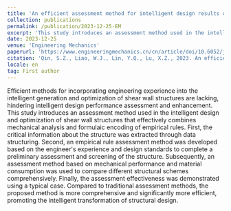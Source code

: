 ```yaml
---
title: 'An efficient assessment method for intelligent design results of shear wall structure based on mechanical performance, material consumption, and empirical rules'
collection: publications
permalink: /publication/2023-12-25-EM
excerpt: 'This study introduces an assessment method used in the intelligent design and optimization of shear wall structures that effectively combines mechanical analysis and formulaic encoding of empirical rules. '
date: 2023-12-25
venue: 'Engineering Mechanics'
paperurl: 'https://www.engineeringmechanics.cn/cn/article/doi/10.6052/j.issn.1000-4750.2023.05.0360'
citation: 'Qin, S.Z., Liao, W.J., Lin, Y.Q., Lu, X.Z., 2023. An efficient assessment method for intelligent design results of shear wall structure based on mechanical performance, material consumption, and empirical rules. Engineering Mechanics 40, 148–159. https://doi.org/10.6052/j.issn.1000-4750.2023.05.0360'
locale: en
tag: First author
---
```


Efficient methods for incorporating engineering experience into the intelligent generation and optimization of shear wall structures are lacking, hindering intelligent design performance assessment and enhancement. This study introduces an assessment method used in the intelligent design and optimization of shear wall structures that effectively combines mechanical analysis and formulaic encoding of empirical rules. First, the critical information about the structure was extracted through data structuring. Second, an empirical rule assessment method was developed based on the engineer's experience and design standards to complete a preliminary assessment and screening of the structure. Subsequently, an assessment method based on mechanical performance and material consumption was used to compare different structural schemes comprehensively. Finally, the assessment effectiveness was demonstrated using a typical case. Compared to traditional assessment methods, the proposed method is more comprehensive and significantly more efficient, promoting the intelligent transformation of structural design.